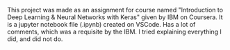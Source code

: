 This project was made as an assignment for course named "Introduction to Deep Learning & Neural Networks with Keras" given by IBM on Coursera.
It is a jupyter notebook file (.ipynb) created on VSCode. Has a lot of comments, which was a requisite by the IBM. I tried explaining everything I did, and did not do.
